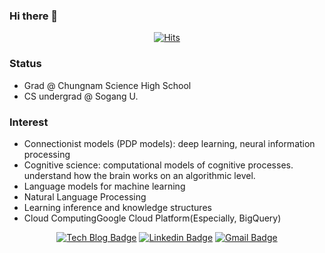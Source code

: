 ### Hi there 👋

<div align=center>

[![Hits](https://hits.seeyoufarm.com/api/count/incr/badge.svg?url=https%3A%2F%2Fgithub.com%2Fconatusss)](https://hits.seeyoufarm.com)
</div>

### Status
- Grad @ Chungnam Science High School
- CS undergrad @ Sogang U.


### Interest
- Connectionist models (PDP models): deep learning, neural information processing
- Cognitive science: computational models of cognitive processes. understand how the brain works on an algorithmic level.
- Language models for machine learning
- Natural Language Processing
- Learning inference and knowledge structures
- Cloud ComputingGoogle Cloud Platform(Especially, BigQuery)

<div align=center>

[![Tech Blog Badge](http://img.shields.io/badge/-Tech%20blog-black?style=flat-square&logo=github&link=https://conatusss.github.io/)](https://conatusss.github.io/) 
[![Linkedin Badge](https://img.shields.io/badge/-LinkedIn-blue?style=flat-square&logo=Linkedin&logoColor=white&link=https://www.linkedin.com/in/shim-kyu-hwan-a95b31198/)](https://www.linkedin.com/in/shim-kyu-hwan-a95b31198/) 
[![Gmail Badge](https://img.shields.io/badge/-Gmail-d14836?style=flat-square&logo=Gmail&logoColor=white&link=mailto:skh7343@cnsh.hs.kr)](mailto:skh7343@cnsh.hs.kr)
</div>

<!--
**conatusss/conatusss** is a ✨ _special_ ✨ repository because its `README.md` (this file) appears on your GitHub profile.

Here are some ideas to get you started:

- 🔭 I’m currently working on ...
- 🌱 I’m currently learning ...
- 👯 I’m looking to collaborate on ...
- 🤔 I’m looking for help with ...
- 💬 Ask me about ...
- 📫 How to reach me: ...
- 😄 Pronouns: ...
- ⚡ Fun fact: ...
-->


